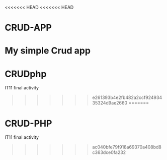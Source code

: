 <<<<<<< HEAD
<<<<<<< HEAD
# CRUD-APP
My simple Crud app
=======
# CRUDphp
IT11 final activity
>>>>>>> e261393b4e2fb482a2ccf92493435324d9ae2660
=======
# CRUD-PHP
IT11 final activity
>>>>>>> ac040bfe79f918a69370a408bd8c363dce0fa232
